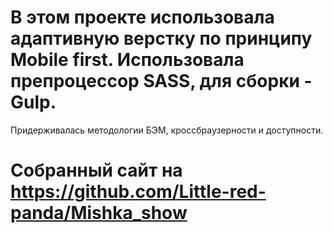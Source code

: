 # В этом проекте использовала адаптивную верстку по принципу Mobile first. Использовала препроцессор SASS, для сборки - Gulp.
Придерживалась методологии БЭМ, кроссбраузерности и доступности.

# Собранный сайт на https://github.com/Little-red-panda/Mishka_show
